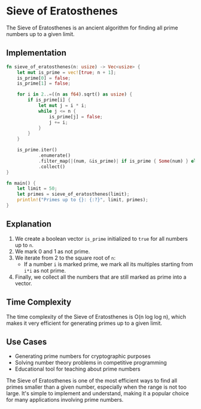 # Sieve of Eratosthenes

The Sieve of Eratosthenes is an ancient algorithm for finding all prime numbers up to a given limit.

## Implementation

```rust
fn sieve_of_eratosthenes(n: usize) -> Vec<usize> {
    let mut is_prime = vec![true; n + 1];
    is_prime[0] = false;
    is_prime[1] = false;

    for i in 2..=((n as f64).sqrt() as usize) {
        if is_prime[i] {
            let mut j = i * i;
            while j <= n {
                is_prime[j] = false;
                j += i;
            }
        }
    }

    is_prime.iter()
            .enumerate()
            .filter_map(|(num, &is_prime)| if is_prime { Some(num) } else { None })
            .collect()
}

fn main() {
    let limit = 50;
    let primes = sieve_of_eratosthenes(limit);
    println!("Primes up to {}: {:?}", limit, primes);
}
```

## Explanation

1. We create a boolean vector `is_prime` initialized to `true` for all numbers up to `n`.
2. We mark 0 and 1 as not prime.
3. We iterate from 2 to the square root of `n`:
   - If a number `i` is marked prime, we mark all its multiples starting from `i*i` as not prime.
4. Finally, we collect all the numbers that are still marked as prime into a vector.

## Time Complexity

The time complexity of the Sieve of Eratosthenes is O(n log log n), which makes it very efficient for generating primes up to a given limit.

## Use Cases

- Generating prime numbers for cryptographic purposes
- Solving number theory problems in competitive programming
- Educational tool for teaching about prime numbers

The Sieve of Eratosthenes is one of the most efficient ways to find all primes smaller than a given number, especially when the range is not too large. It's simple to implement and understand, making it a popular choice for many applications involving prime numbers.
